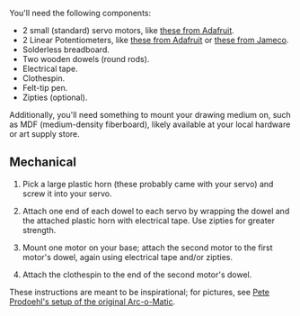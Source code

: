 You'll need the following components:

* 2 small (standard) servo motors, like [these from Adafruit](http://www.adafruit.com/products/1143).
* 2 Linear Potentiometers, like [these from Adafruit](http://www.adafruit.com/products/562) or [these from Jameco](https://www.jameco.com/webapp/wcs/stores/servlet/ProductDisplay?langId=-1&storeId=10001&catalogId=10001&productId=2118791).
* Solderless breadboard.
* Two wooden dowels (round rods).
* Electrical tape.
* Clothespin.
* Felt-tip pen.
* Zipties (optional).

Additionally, you'll need something to mount your drawing medium on, such as MDF (medium-density fiberboard), likely available at your local hardware or art supply store.

## Mechanical

1. Pick a large plastic horn (these probably came with your servo) and screw it into your servo.

2. Attach one end of each dowel to each servo by wrapping the dowel and the attached plastic horn with electrical tape. Use zipties for greater strength.

3. Mount one motor on your base; attach the second motor to the first motor's dowel, again using electrical tape and/or zipties.

4. Attach the clothespin to the end of the second motor's dowel.

These instructions are meant to be inspirational; for pictures, see [Pete Prodoehl's setup of the original Arc-o-Matic](http://rasterweb.net/raster/projects/arcomatic/).